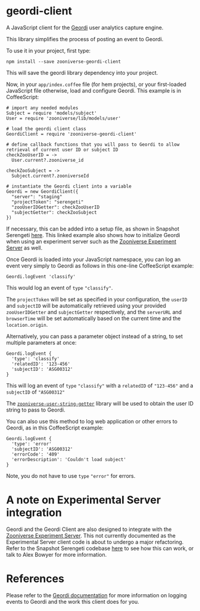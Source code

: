 # geordi-client
A JavaScript client for the [Geordi](https://github.com/zooniverse/geordi) user analytics capture engine.

This library simplifies the process of posting an event to Geordi.

To use it in your project, first type:

```
npm install --save zooniverse-geordi-client
```

This will save the geordi library dependency into your project.

Now, in your `app/index.coffee` file (for hem projects), or your first-loaded JavaScript file otherwise, load and configure Geordi. This example is in CoffeeScript:

```
# import any needed modules
Subject = require 'models/subject'
User = require 'zooniverse/lib/models/user'

# load the geordi client class
GeordiClient = require 'zooniverse-geordi-client'

# define callback functions that you will pass to Geordi to allow retrieval of current user ID or subject ID
checkZooUserID = ->
  User.current?.zooniverse_id

checkZooSubject = ->
  Subject.current?.zooniverseId

# instantiate the Geordi client into a variable
Geordi = new GeordiClient({
  "server": "staging"
  "projectToken": "serengeti"
  "zooUserIDGetter": checkZooUserID
  "subjectGetter": checkZooSubject
})
```
If necessary, this can be added into a setup file, as shown in Snapshot Serengeti [here](https://github.com/alexbfree/Serengeti/blob/converting-geordi-to-component/app/lib/geordi_and_experiments_setup.coffee). This linked example also shows how to initialize Geordi when using an experiment server such as the [Zooniverse Experiment Server](https://github.com/zooniverse/ZooniverseExperimentServer) as well. 

Once Geordi is loaded into your JavaScript namespace, you can log an event very simply to Geordi as follows in this one-line CoffeeScript example:
```
Geordi.logEvent 'classify'
```
This would log an event of `type` `"classify"`.

The `projectToken` will be set as specified in your configuration, the `userID` and `subjectID` will be automatically retrieved using your provided `zooUserIDGetter` and `subjectGetter` respectively, and the `serverURL` and `browserTime` will be set automatically based on the current time and the `location.origin`.

Alternatively, you can pass a parameter object instead of a string, to set multiple parameters at once:
```
Geordi.logEvent {
  'type': 'classify'
  'relatedID': '123-456'
  'subjectID': 'ASG00312'
}
```
This will log an event of `type` `"classify"` with a `relatedID` of `"123-456"` and a `subjectID` of `"ASG00312"`

The [`zooniverse-user-string-getter`](https://github.com/zooniverse/zooniverse-user-string-getter) library will be used to obtain the user ID string to pass to Geordi. 

You can also use this method to log web application or other errors to Geordi, as in this CoffeeScript example:

```
Geordi.logEvent {
  'type': 'error'
  'subjectID': 'ASG00312'
  'errorCode': '409'
  'errorDescription': 'Couldn't load subject'
}
```

Note, you do not have to use `type` `"error"` for errors.

# A note on Experimental Server integration

Geordi and the Geordi Client are also designed to integrate with the [Zooniverse Experiment Server](https://github.com/zooniverse/ZooniverseExperimentServer). This not currently documented as the Experimental Server client code is about to undergo a major refactoring.
Refer to the Snapshot Serengeti codebase [here](https://github.com/alexbfree/Serengeti/blob/converting-geordi-to-component/app/lib/geordi_and_experiments_setup.coffee) to see how this can work, or talk to Alex Bowyer for more information.

# References

Please refer to the [Geordi documentation](https://github.com/zooniverse/geordi/blob/master/README.md) for more information on logging events to Geordi and the work this client does for you.